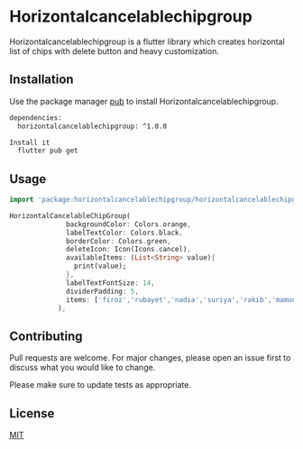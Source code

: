 # Horizontalcancelablechipgroup

Horizontalcancelablechipgroup is a flutter library which creates horizontal list of chips with delete button and heavy customization.

## Installation

Use the package manager [pub](https://pub.dev) to install Horizontalcancelablechipgroup.

```bash
dependencies:
  horizontalcancelablechipgroup: ^1.0.0
```
```bash
Install it
  flutter pub get
```

## Usage

```dart
import 'package:horizontalcancelablechipgroup/horizontalcancelablechipgroup.dart';

HorizontalCancelableChipGroup(
              backgroundColor: Colors.orange,
              labelTextColor: Colors.black,
              borderColor: Colors.green,
              deleteIcon: Icon(Icons.cancel),
              availableItems: (List<String> value){
                print(value);
              },
              labelTextFontSize: 14,
              dividerPadding: 5,
              items: ['firoz','rubayet','nadia','suriya','rakib','mamun'],
            ),
```

## Contributing
Pull requests are welcome. For major changes, please open an issue first to discuss what you would like to change.

Please make sure to update tests as appropriate.

## License
[MIT](https://choosealicense.com/licenses/mit/)